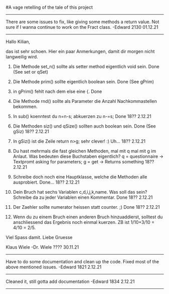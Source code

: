 #A vage retelling of the tale of this project
***
There are some issues to fix, like giving some methods a return value. Not sure if I wanna continue
to work on the Fract class.
-Edward 2130 01.12.21
***
Hallo Kilian,

das ist sehr schoen. Hier ein paar Anmerkungen, damit dir morgen nicht langweilig wird.

1) Die Methode set_n() sollte als setter method eigentlich void sein.
   Done (See set or qSet)
2) Die Methode prim() sollte eigentlich boolean sein.
   Done (See gPrim)
3) in gPrim() fehlt nach dem else eine {.
   Done
4) Die Methode rnd() sollte als Parameter die Anzahl Nachkommastellen bekommen.

5) In sub() koenntest du n=n-s; abkuerzen zu n-=s;
   Done 18?? 2.12.21
6) Die Methoden siz() und qSize() sollten auch boolean sein.
   Done (See gSiz) 18?? 2.12.21
7) In gSiz() ist die Zeile return n>g; sehr clever! :)
   Uh... 18?? 2.12.21
8) Du hast mehrmals die fast gleichen Methoden, mal mit q mal mit g im Anlaut. Was bedeuten diese Buchstaben eigentlich?
   q = questionnaire -> Textpromt asking for parameters; g = get -> Returns something 18?? 2.12.21
9) Schreibe doch noch eine Hauptklasse, welche die Methoden alle ausprobiert.
   Done... 18?? 2.12.21
10) Dein Bruch hat sechs Variablen c,d,i,j,k,name. Was soll das sein? Schreibe da zu jeder Variablen einen Kommentar.
    Done 18?? 2.12.21
11) Der Zaehler sollte numerator heissen statt counter. ;)
    Done 18?? 2.12.21
12) Wenn du zu einem Bruch einen anderen Bruch hinzuaddierst, solltest du anschliessend das Ergebnis noch einmal kuerzen. ZB ist 1/10+3/10 = 4/10 = 2/5.

Viel Spass damit.
Liebe Gruesse

Klaus Wiele
-Dr. Wiele ???? 30.11.21
***
Have to do some documentation and clean up the code. Fixed most of the above mentioned issues.
-Edward 1821 2.12.21
***
Cleaned it, still gotta add documentation
-Edward 1834 2.12.21
***